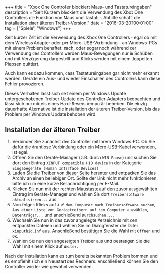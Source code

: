 +++
title       = "Xbox One Controller blockiert Maus- und Tastatureingaben"
description = "Seit Kurzem blockiert die Verwendung des Xbox One Controllers die Funktion von Maus und Tastatur. Abhilfe schafft die Installation einer älteren Treiber-Version."
date        = "2016-03-20T00:01:00"
tag         = ["Spiele", "Windows"]
+++

Seit kurzer Zeit ist die Verwendung des Xbox One Controllers - egal ob mit dem Wireless Adapter oder per Micro-USB-Verbindung - an Windows-PCs mit einem Problem behaftet: nach, oder sogar noch während der Verwendung des Controllers werden Maus-Bewegungen nur in Schüben und mit Verzögerung dargestellt und Klicks werden mit einem doppelten Piepsen quittiert.

<!--more-->

Auch kann es dazu kommen, dass Tastatureingaben gar nicht mehr erkannt werden. Gerade ein Aus- und wieder Einschalten des Controllers kann diese Fehler provozieren.

Dieses Verhalten lässt sich seit einem per Windows Update untergeschobenen Treiber-Update des Controller-Adapters beobachten und lässt sich nur mittels eines Hard-Resets temporär beheben.
Die einzig dauerhafte Alternative ist die Installation der älteren Treiber-Version, bis das Problem per Windows Update behoben wird.

## Installation der älteren Treiber
1. Verbinden Sie zunächst den Controller mit Ihrem Windows-PC. Ob Sie dafür die drahtlose Verbindung oder ein Micro-USB-Kabel verwenden, ist egal.
2. Öffnen Sie den Geräte-Manager (z.B. durch `WIN-Pause`) und suchen Sie dort den Eintrag `XINPUT compatible HID device` in der Kategorie `Eingabegeräte (Human Interface Devices)`.
3. Laden Sie die Treiber von [dieser Seite](http://1drv.ms/24VL87b) herunter und entpacken Sie das Archiv an einen beliebigen Ort.
Sollte der Link nicht mehr funktionieren, bitte ich um eine kurze Benachrichtigung per E-Mail.
4. Klicken Sie nun mit der rechten Maustaste auf den zuvor ausgewählten Eintrag im Geräte-Manager und wählen Sie dort `Treibersoftware aktualisieren...` aus.
5. Nun folgen Klicks auf `Auf dem Computer nach Treibersoftware suchen`, `Aus einer Liste von Gerätetreibern auf dem Computer auswählen`, `Datenträger...` und anschließend `Durchsuchen...`.
6. Wechseln Sie nun in das zuvor angelegte Verzeichnis mit den entpackten Dateien und wählen Sie im Dialogfenster die Datei `xinputhid.inf` aus. Anschließend bestätigen Sie die Wahl mit `Öffnen` und `OK`.
7. Wählen Sie nun den angezeigten Treiber aus und bestätigen Sie die Wahl mit einem Klick auf `Weiter`.

Nach der Installation kann es zum bereits bekannten Problem kommen und es empfiehlt sich ein Neustart des Rechners.
Anschließend können Sie den Controller wieder wie gewohnt verwenden.
